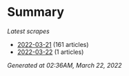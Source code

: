 # Summary
*Latest scrapes*
* [2022-03-21](https://github.com/nuuuwan/news_lk/blob/data/news_lk.2022-03-21.json) (161 articles)
* [2022-03-22](https://github.com/nuuuwan/news_lk/blob/data/news_lk.2022-03-22.json) (1 articles)

*Generated at 02:36AM, March 22, 2022*